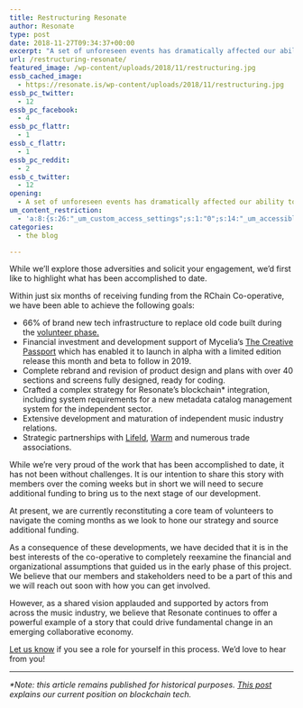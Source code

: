 ```yaml
---
title: Restructuring Resonate
author: Resonate
type: post
date: 2018-11-27T09:34:37+00:00
excerpt: "A set of unforeseen events has dramatically affected our ability to operate and execute on the plans set forth earlier this year. While we'll explore those adversities and solicit your engagement, we'd first like to highlight what has been accomplished to date."
url: /restructuring-resonate/
featured_image: /wp-content/uploads/2018/11/restructuring.jpg
essb_cached_image:
  - https://resonate.is/wp-content/uploads/2018/11/restructuring.jpg
essb_pc_twitter:
  - 12
essb_pc_facebook:
  - 4
essb_pc_flattr:
  - 1
essb_c_flattr:
  - 1
essb_pc_reddit:
  - 2
essb_c_twitter:
  - 12
opening:
  - A set of unforeseen events has dramatically affected our ability to operate and execute on the plans set forth earlier this year.
um_content_restriction:
  - 'a:8:{s:26:"_um_custom_access_settings";s:1:"0";s:14:"_um_accessible";s:1:"0";s:19:"_um_noaccess_action";s:1:"0";s:30:"_um_restrict_by_custom_message";s:1:"0";s:27:"_um_restrict_custom_message";s:0:"";s:19:"_um_access_redirect";s:1:"0";s:23:"_um_access_redirect_url";s:0:"";s:28:"_um_access_hide_from_queries";s:1:"0";}'
categories:
  - the blog

---
```

While we&#8217;ll explore those adversities and solicit your engagement, we&#8217;d first like to highlight what has been accomplished to date.

Within just six months of receiving funding from the RChain Co-operative, we have been able to achieve the following goals:

  * 66% of brand new tech infrastructure to replace old code built during the <a href="https://resonate.is/past-present-and-future/" target="_blank" rel="noopener noreferrer">volunteer phase.</a>
  * Financial investment and development support of Mycelia&#8217;s <a href="http://myceliaformusic.org/creative-passports/" target="_blank" rel="noopener noreferrer">The Creative Passport</a> which has enabled it to launch in alpha with a limited edition release this month and beta to follow in 2019.
  * Complete rebrand and revision of product design and plans with over 40 sections and screens fully designed, ready for coding.
  * Crafted a complex strategy for Resonate’s blockchain* integration, including system requirements for a new metadata catalog management system for the independent sector.
  * Extensive development and maturation of independent music industry relations.
  * Strategic partnerships with <a href="https://lifeid.io/" target="_blank" rel="noopener noreferrer">LifeId</a>, <a href="http://warmmusic.net/" target="_blank" rel="noopener noreferrer">Warm</a> and numerous trade associations.

While we’re very proud of the work that has been accomplished to date, it has not been without challenges. It is our intention to share this story with members over the coming weeks but in short we will need to secure additional funding to bring us to the next stage of our development.

At present, we are currently reconstituting a core team of volunteers to navigate the coming months as we look to hone our strategy and source additional funding.

As a consequence of these developments, we have decided that it is in the best interests of the co-operative to completely reexamine the financial and organizational assumptions that guided us in the early phase of this project. We believe that our members and stakeholders need to be a part of this and we will reach out soon with how you can get involved.

However, as a shared vision applauded and supported by actors from across the music industry, we believe that Resonate continues to offer a powerful example of a story that could drive fundamental change in an emerging collaborative economy.

[Let us know][1] if you see a role for yourself in this process. We’d love to hear from you!

* * *

_*Note: this article remains published for historical purposes. [This post][2] explains our current position on blockchain tech._

 [1]: https://resonate.is/contact-us/
 [2]: https://community.resonate.is/t/clarification-about-blockchain-technology/2696